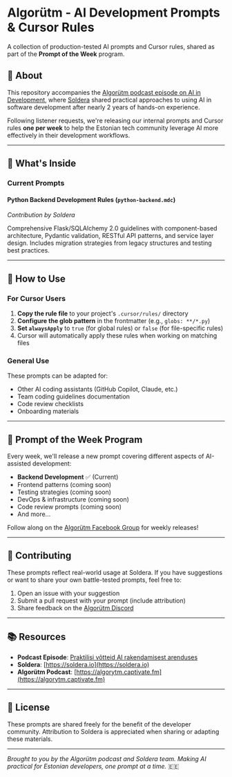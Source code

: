 # Algorütm - AI Development Prompts & Cursor Rules

A collection of production-tested AI prompts and Cursor rules, shared as part of the **Prompt of the Week** program.

## 📖 About

This repository accompanies the [Algorütm podcast episode on AI in Development](https://algorytm.captivate.fm/episode/25-09-algorutm-praktilisi-vtteid-ai-rakendamisest-arenduses), where [Soldera](https://soldera.io) shared practical approaches to using AI in software development after nearly 2 years of hands-on experience.

Following listener requests, we're releasing our internal prompts and Cursor rules **one per week** to help the Estonian tech community leverage AI more effectively in their development workflows.

---

## 🎯 What's Inside

### Current Prompts

#### **Python Backend Development Rules** (`python-backend.mdc`)

_Contribution by Soldera_

Comprehensive Flask/SQLAlchemy 2.0 guidelines with component-based architecture, Pydantic validation, RESTful API patterns, and service layer design. Includes migration strategies from legacy structures and testing best practices.

---

## 🚀 How to Use

### For Cursor Users

1. **Copy the rule file** to your project's `.cursor/rules/` directory
2. **Configure the glob pattern** in the frontmatter (e.g., `globs: **/*.py`)
3. **Set `alwaysApply`** to `true` (for global rules) or `false` (for file-specific rules)
4. Cursor will automatically apply these rules when working on matching files

### General Use

These prompts can be adapted for:

- Other AI coding assistants (GitHub Copilot, Claude, etc.)
- Team coding guidelines documentation
- Code review checklists
- Onboarding materials

---

## 📅 Prompt of the Week Program

Every week, we'll release a new prompt covering different aspects of AI-assisted development:

- **Backend Development** ✅ (Current)
- Frontend patterns (coming soon)
- Testing strategies (coming soon)
- DevOps & infrastructure (coming soon)
- Code review prompts (coming soon)
- And more...

Follow along on the [Algorütm Facebook Group](https://www.facebook.com/groups/736912960166810) for weekly releases!

---

## 🤝 Contributing

These prompts reflect real-world usage at Soldera. If you have suggestions or want to share your own battle-tested prompts, feel free to:

1. Open an issue with your suggestion
2. Submit a pull request with your prompt (include attribution)
3. Share feedback on the [Algorütm Discord](https://discord.gg/8X5JTkDxcc)

---

## 📚 Resources

- **Podcast Episode**: [Praktilisi võtteid AI rakendamisest arenduses](https://algorytm.captivate.fm/episode/25-09-algorutm-praktilisi-vtteid-ai-rakendamisest-arenduses)
- **Soldera**: [https://soldera.io](https://soldera.io)
- **Algorütm Podcast**: [https://algorytm.captivate.fm](https://algorytm.captivate.fm)

---

## 📜 License

These prompts are shared freely for the benefit of the developer community. Attribution to Soldera is appreciated when sharing or adapting these materials.

---

_Brought to you by the Algorütm podcast and Soldera team. Making AI practical for Estonian developers, one prompt at a time._ 🇪🇪
